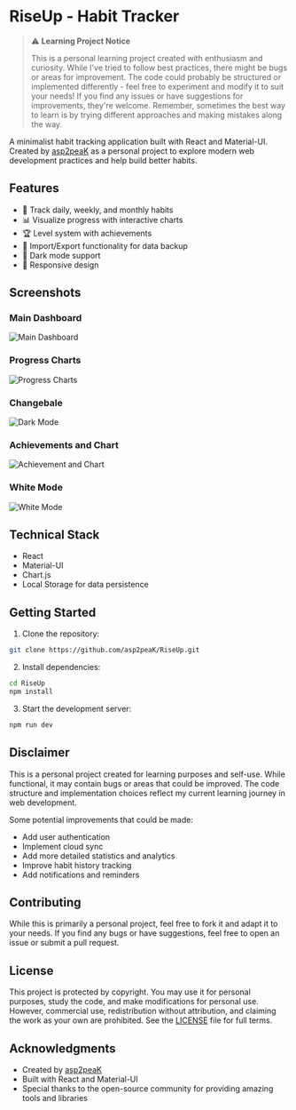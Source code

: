 # RiseUp - Habit Tracker

> ⚠️ **Learning Project Notice**
> 
> This is a personal learning project created with enthusiasm and curiosity. While I've tried to follow best practices, there might be bugs or areas for improvement. The code could probably be structured or implemented differently - feel free to experiment and modify it to suit your needs! If you find any issues or have suggestions for improvements, they're welcome. Remember, sometimes the best way to learn is by trying different approaches and making mistakes along the way.

A minimalist habit tracking application built with React and Material-UI. Created by [asp2peaK](https://github.com/asp2peaK) as a personal project to explore modern web development practices and help build better habits.

## Features

- 🎯 Track daily, weekly, and monthly habits
- 📊 Visualize progress with interactive charts
- 🏆 Level system with achievements
- 💾 Import/Export functionality for data backup
- 🌙 Dark mode support
- 📱 Responsive design

## Screenshots

### Main Dashboard
![Main Dashboard](https://i.imgur.com/EDKbXHm.png)

### Progress Charts
![Progress Charts](https://i.imgur.com/ksZBoeG.png)

### Changebale 
![Dark Mode](https://i.imgur.com/XYWyeOJ.png)

### Achievements and Chart
![Achievement and Chart](https://i.imgur.com/Uv7gRHG.png)

### White Mode
![White Mode](https://i.imgur.com/HftKwRv.png)

## Technical Stack

- React
- Material-UI
- Chart.js
- Local Storage for data persistence

## Getting Started

1. Clone the repository:
```bash
git clone https://github.com/asp2peaK/RiseUp.git
```

2. Install dependencies:
```bash
cd RiseUp
npm install
```

3. Start the development server:
```bash
npm run dev
```

## Disclaimer

This is a personal project created for learning purposes and self-use. While functional, it may contain bugs or areas that could be improved. The code structure and implementation choices reflect my current learning journey in web development.

Some potential improvements that could be made:
- Add user authentication
- Implement cloud sync
- Add more detailed statistics and analytics
- Improve habit history tracking
- Add notifications and reminders

## Contributing

While this is primarily a personal project, feel free to fork it and adapt it to your needs. If you find any bugs or have suggestions, feel free to open an issue or submit a pull request.

## License

This project is protected by copyright. You may use it for personal purposes, study the code, and make modifications for personal use. However, commercial use, redistribution without attribution, and claiming the work as your own are prohibited. See the [LICENSE](LICENSE) file for full terms.

## Acknowledgments

- Created by [asp2peaK](https://github.com/asp2peaK)
- Built with React and Material-UI
- Special thanks to the open-source community for providing amazing tools and libraries
